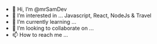 - 👋 Hi, I’m @mrSamDev
- 👀 I’m interested in ... Javascript, React, NodeJs & Travel
- 🌱 I’m currently learning ...
- 💞️ I’m looking to collaborate on ...
- 📫 How to reach me ...

<!---
mrSamDev/mrSamDev is a ✨ special ✨ repository because its `README.md` (this file) appears on your GitHub profile.
You can click the Preview link to take a look at your changes.
--->
